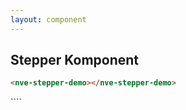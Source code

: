 ```yaml
---
layout: component
---
```


## Stepper Komponent

<CodeExamplePreview>

```html
<nve-stepper-demo></nve-stepper-demo>
```

</CodeExamplePreview>
````

